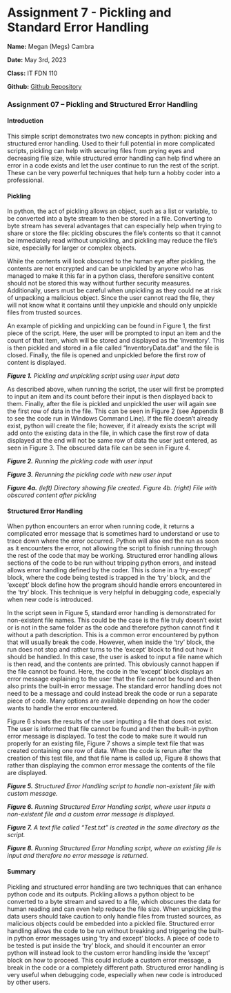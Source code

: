 # Assignment 7 - Pickling and Standard Error Handling

__Name:__ Megan (Megs) Cambra

__Date:__ May 3rd, 2023

__Class:__ IT FDN 110

__Github:__ [Github Repository](https://github.com/mcambra56/IntroToProg-Python-Mod07)


### Assignment 07 – Pickling and Structured Error Handling

#### Introduction
This simple script demonstrates two new concepts in python: picking and structured error handling. Used to their full potential in more complicated scripts, pickling can help with securing files from prying eyes and decreasing file size, while structured error handling can help find where an error in a code exists and let the user continue to run the rest of the script. These can be very powerful techniques that help turn a hobby coder into a professional.  

#### Pickling
In python, the act of pickling allows an object, such as a list or variable, to be converted into a byte stream to then be stored in a file. Converting to byte stream has several advantages that can especially help when trying to share or store the file: pickling obscures the file’s contents so that it cannot be immediately read without unpickling, and pickling may reduce the file’s size, especially for larger or complex objects. 

While the contents will look obscured to the human eye after pickling, the contents are not encrypted and can be unpickled by anyone who has managed to make it this far in a python class, therefore sensitive content should not be stored this way without further security measures. 
Additionally, users must be careful when unpickling as they could ne at risk of unpacking a malicious object. Since the user cannot read the file, they will not know what it contains until they unpickle and should only unpickle files from trusted sources. 

An example of pickling and unpickling can be found in Figure 1, the first piece of the script. Here, the user will be prompted to input an item and the count of that item, which will be stored and displayed as the ‘inventory’. This is then pickled and stored in a file called “InventoryData.dat” and the file is closed. Finally, the file is opened and unpickled before the first row of content is displayed. 

_**Figure 1.** Pickling and unpickling script using user input data_

As described above, when running the script, the user will first be prompted to input an item and its count before their input is then displayed back to them. Finally, after the file is pickled and unpickled the user will again see the first row of data in the file. This can be seen in Figure 2 (see Appendix B to see the code run in Windows Command Line). If the file doesn’t already exist, python will create the file; however, if it already exists the script will add onto the existing data in the file, in which case the first row of data displayed at the end will not be same row of data the user just entered, as seen in Figure 3. The obscured data file can be seen in Figure 4. 

_**Figure 2.** Running the pickling code with user input_

_**Figure 3.** Rerunning the pickling code with new user input_

_**Figure 4a.** (left) Directory showing file created. Figure 4b. (right) File with obscured content after pickling_

#### Structured Error Handling
When python encounters an error when running code, it returns a complicated error message that is sometimes hard to understand or use to trace down where the error occurred. Python will also end the run as soon as it encounters the error, not allowing the script to finish running through the rest of the code that may be working. Structured error handling allows sections of the code to be run without tripping python errors, and instead allows error handling defined by the coder. This is done in a ‘try-except’ block, where the code being tested is trapped in the ‘try’ block, and the ‘except’ block define how the program should handle errors encountered in the ‘try’ block. This technique is very helpful in debugging code, especially when new code is introduced. 

In the script seen in Figure 5, standard error handling is demonstrated for non-existent file names. This could be the case is the file truly doesn’t exist or is not in the same folder as the code and therefore python cannot find it without a path description. This is a common error encountered by python that will usually break the code. However, when inside the ‘try’ block, the run does not stop and rather turns to the ‘except’ block to find out how it should be handled. In this case, the user is asked to input a file name which is then read, and the contents are printed. This obviously cannot happen if the file cannot be found. Here, the code in the ‘except’ block displays an error message explaining to the user that the file cannot be found and then also prints the built-in error message. The standard error handling does not need to be a message and could instead break the code or run a separate piece of code. Many options are available depending on how the coder wants to handle the error encountered. 

Figure 6 shows the results of the user inputting a file that does not exist. The user is informed that file cannot be found and then the built-in python error message is displayed. To test the code to make sure it would run properly for an existing file, Figure 7 shows a simple text file that was created containing one row of data. When the code is rerun after the creation of this test file, and that file name is called up, Figure 8 shows that rather than displaying the common error message the contents of the file are displayed. 

_**Figure 5.** Structured Error Handling script to handle non-existent file with custom message._

_**Figure 6.** Running Structured Error Handling script, where user inputs a non-existent file and a custom error message is displayed._ 

_**Figure 7.** A text file called “Test.txt” is created in the same directory as the script._

_**Figure 8.** Running Structured Error Handling script, where an existing file is input and therefore no error message is returned._

#### Summary
Pickling and structured error handling are two techniques that can enhance python code and its outputs. Pickling allows a python object to be converted to a byte stream and saved to a file, which obscures the data for human reading and can even help reduce the file size. When unpickling the data users should take caution to only handle files from trusted sources, as malicious objects could be embedded into a pickled file. 
Structured error handling allows the code to be run without breaking and triggering the built-in python error messages using ‘try and except’ blocks. A piece of code to be tested is put inside the ‘try’ block, and should it encounter an error python will instead look to the custom error handling inside the ‘except’ block on how to proceed. This could include a custom error message, a break in the code or a completely different path. Structured error handling is very useful when debugging code, especially when new code is introduced by other users. 
